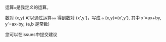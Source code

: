 运算๑是我定义的运算。


数对 (x,y) 可以通过运算๑๑ 得到数对 (x',y')，写成 ๑ (x,y)=(x',y'), 其中 x'=ax+by, y'=ax-by, (a,b 是常数)


您可以在issues中提交建议

